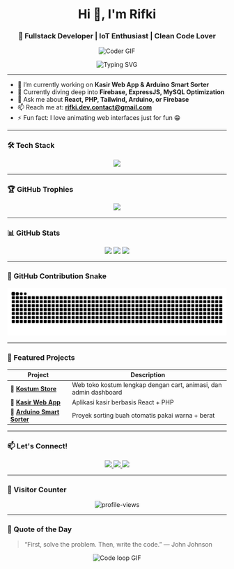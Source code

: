 <h1 align="center">Hi 👋, I'm Rifki</h1>
<h3 align="center">🚀 Fullstack Developer | IoT Enthusiast | Clean Code Lover</h3>

<p align="center">
  <img src="https://media.giphy.com/media/qgQUggAC3Pfv687qPC/giphy.gif" width="400" alt="Coder GIF" />
</p>

<p align="center">
  <img src="https://readme-typing-svg.demolab.com?font=Fira+Code&size=22&pause=1000&center=true&vCenter=true&multiline=true&width=600&height=80&lines=React+Dev+%7C+PHP+MySQL+Master+%7C+Arduino+Project+Maker;Love+Clean+UI%2C+Functional+UX+%26+Modular+Code" alt="Typing SVG" />
</p>

---

- 🔭 I’m currently working on **Kasir Web App & Arduino Smart Sorter**
- 🌱 Currently diving deep into **Firebase, ExpressJS, MySQL Optimization**
- 💬 Ask me about **React, PHP, Tailwind, Arduino, or Firebase**
- 📫 Reach me at: **rifki.dev.contact@gmail.com**
- ⚡ Fun fact: I love animating web interfaces just for fun 😁

---

### 🛠️ Tech Stack

<p align="center">
  <img src="https://skillicons.dev/icons?i=react,php,arduino,mysql,js,html,css,tailwind,firebase,nodejs,git,vscode" />
</p>

---

### 🏆 GitHub Trophies

<p align="center">
  <img src="https://github-profile-trophy.vercel.app/?username=rifki123-cell&theme=algolia&no-frame=true&no-bg=true&margin-w=10" />
</p>

---

### 📊 GitHub Stats

<p align="center">
  <img src="https://github-readme-stats.vercel.app/api?username=rifki123-cell&show_icons=true&theme=radical&count_private=true" height="150px" />
  <img src="https://github-readme-streak-stats.herokuapp.com?user=rifki123-cell&theme=radical" height="150px" />
  <img src="https://github-readme-stats.vercel.app/api/top-langs/?username=rifki123-cell&layout=compact&theme=radical" height="150px" />
</p>

---

### 🐍 GitHub Contribution Snake

<p align="center">
  <img src="https://raw.githubusercontent.com/rifki123-cell/github-snake/output/github-contribution-grid-snake.svg" />
</p>

---

### 📂 Featured Projects

| Project | Description |
|--------|-------------|
| 🎨 [**Kostum Store**](https://github.com/rifki123-cell/kostum-store) | Web toko kostum lengkap dengan cart, animasi, dan admin dashboard |
| 🛒 [**Kasir Web App**](https://github.com/rifki123-cell/kasir-app) | Aplikasi kasir berbasis React + PHP |
| 🤖 [**Arduino Smart Sorter**](https://github.com/rifki123-cell/arduino-sorter) | Proyek sorting buah otomatis pakai warna + berat |

---

### 📫 Let's Connect!

<p align="center">
  <a href="mailto:rifki.dev.contact@gmail.com">
    <img src="https://img.shields.io/badge/email-D14836?style=for-the-badge&logo=gmail&logoColor=white" />
  </a>
  <a href="https://linkedin.com/in/your-linkedin">
    <img src="https://img.shields.io/badge/linkedin-0077B5?style=for-the-badge&logo=linkedin&logoColor=white" />
  </a>
  <a href="https://instagram.com/your-instagram">
    <img src="https://img.shields.io/badge/instagram-E4405F?style=for-the-badge&logo=instagram&logoColor=white" />
  </a>
</p>

---

### 👀 Visitor Counter

<p align="center">
  <img src="https://komarev.com/ghpvc/?username=rifki123-cell&label=PROFILE+VIEWS&style=for-the-badge&color=11D3EE" alt="profile-views" />
</p>

---

### 🧠 Quote of the Day

> “First, solve the problem. Then, write the code.” — John Johnson

<p align="center">
  <img src="https://media.giphy.com/media/l2JHRhAtnJSDNJ2py/giphy.gif" width="200" alt="Code loop GIF" />
</p>
